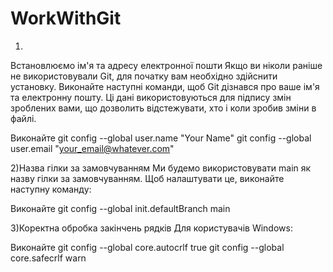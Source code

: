 # WorkWithGit
1)
Встановлюємо ім'я та адресу електронної пошти
Якщо ви ніколи раніше не використовували Git, для початку вам необхідно здійснити установку. Виконайте наступні команди, щоб Git дізнався про ваше ім'я та електронну пошту. Ці дані використовуються для підпису змін зроблених вами, що дозволить відстежувати, хто і коли зробив зміни в файлі.

Виконайте
git config --global user.name "Your Name"
git config --global user.email "your_email@whatever.com"

2)Назва гілки за замовчуванням
Ми будемо використовувати main як назву гілки за замовчуванням. Щоб налаштувати це, виконайте наступну команду:

Виконайте
git config --global init.defaultBranch main

3)Коректна обробка закінчень рядків
Для користувачів Windows:

Виконайте
git config --global core.autocrlf true
git config --global core.safecrlf warn
